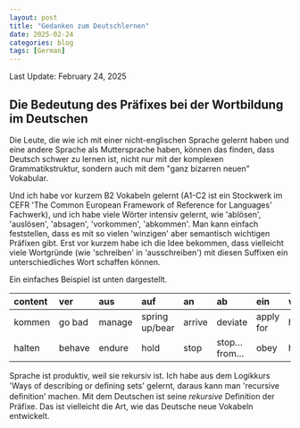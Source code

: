 ```yaml
---
layout: post
title: "Gedanken zum Deutschlernen"
date: 2025-02-24
categories: blog
tags: [German]
---
```

Last Update: February 24, 2025

## Die Bedeutung des Präfixes bei der Wortbildung im Deutschen

Die Leute, die wie ich mit einer nicht-englischen Sprache gelernt haben und eine andere Sprache als Muttersprache haben, können das finden, dass Deutsch schwer zu lernen ist, nicht nur mit der komplexen Grammatikstruktur, sondern auch mit dem "ganz bizarren neuen" Vokabular.

Und ich habe vor kurzem B2 Vokabeln gelernt (A1-C2 ist ein Stockwerk im CEFR 'The Common European Framework of Reference for Languages' Fachwerk), und ich habe viele Wörter intensiv gelernt, wie 'ablösen', 'auslösen', 'absagen', 'vorkommen', 'abkommen'. Man kann einfach feststellen, dass es mit so vielen 'winzigen' aber semantisch wichtigen Präfixen gibt. Erst vor kurzem habe ich die Idee bekommen, dass vielleicht viele Wortgründe (wie 'schreiben' in 'ausschreiben') mit diesen Suffixen ein unterschiedliches Wort schaffen können.

Ein einfaches Beispiel ist unten dargestellt.

| content | ver    | aus    | auf            | an     | ab           | ein       | vor     |
| :------ | :----- | :----- | :------------- | :----- | :----------- | :-------- | :------ |
| kommen  | go bad | manage | spring up/bear | arrive | deviate      | apply for | happen  |
| halten  | behave | endure | hold           | stop   | stop…from… | obey      | hold up |

Sprache ist produktiv, weil sie rekursiv ist. Ich habe aus dem Logikkurs 'Ways of describing or deﬁning sets' gelernt, daraus kann man 'recursive deﬁnition' machen. Mit dem Deutschen ist seine *rekursive* Definition der Präfixe. Das ist vielleicht die Art, wie das Deutsche neue Vokabeln entwickelt.
